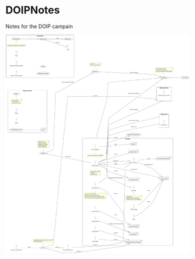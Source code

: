 # DOIPNotes
Notes for the DOIP campain

![Conspiracy Graph](/out/Diagrams/ConspiracyGraph/Conspiracy%20Graph.png)
